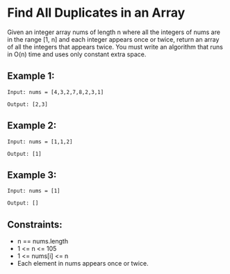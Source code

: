 # Find All Duplicates in an Array
Given an integer array nums of length n where all the integers of nums are in the range [1, n] and each integer appears once or twice, return an array of all the integers that appears twice.
You must write an algorithm that runs in O(n) time and uses only constant extra space.

 

## Example 1:

`Input: nums = [4,3,2,7,8,2,3,1]`

`Output: [2,3]`



## Example 2:

`Input: nums = [1,1,2]`

`Output: [1]`



## Example 3:

`Input: nums = [1]`

`Output: []`
 

## Constraints:
- n == nums.length
- 1 <= n <= 105
- 1 <= nums[i] <= n
- Each element in nums appears once or twice.
